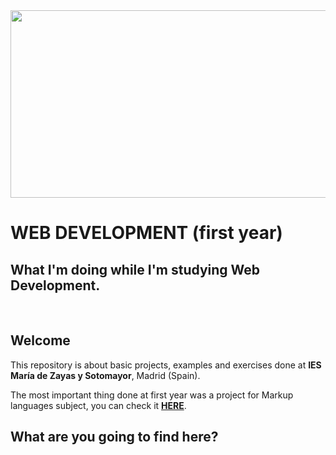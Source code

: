 <img src="https://cdn.pixabay.com/photo/2016/12/09/22/10/programming-1896158_960_720.jpg" width="900" height="300">
<h1>WEB DEVELOPMENT (first year)</h1>
<h2>What I'm doing while I'm studying Web Development.</h2>
<br>
<h2>Welcome</h2>
This repository is about basic projects, examples and exercises done at <strong>IES María de Zayas y Sotomayor</strong>, Madrid (Spain).

The most important thing done at first year was a project for Markup languages subject, you can check it <a href="https://github.com/wickedmelkor/wickedmelkor.github.io"><strong>HERE</strong></a>.

<h2>What are you going to find here?</h2>

